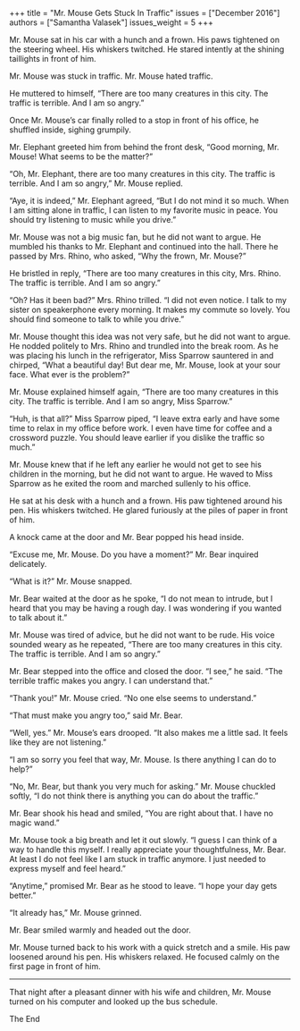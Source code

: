 +++
title = "Mr. Mouse Gets Stuck In Traffic"
issues = ["December 2016"]
authors = ["Samantha Valasek"]
issues_weight = 5
+++

Mr. Mouse sat in his car with a hunch and a frown. His paws tightened on the steering wheel. His whiskers twitched. He stared intently at the shining taillights in front of him.

Mr. Mouse was stuck in traffic. Mr. Mouse hated traffic.

He muttered to himself, “There are too many creatures in this city. The traffic is terrible. And I am so angry.”

Once Mr. Mouse’s car finally rolled to a stop in front of his office, he shuffled inside, sighing grumpily.

Mr. Elephant greeted him from behind the front desk,  “Good morning, Mr. Mouse! What seems to be the matter?”

“Oh, Mr. Elephant, there are too many creatures in this city. The traffic is terrible. And I am so angry,” Mr. Mouse replied.

“Aye, it is indeed,” Mr. Elephant agreed, “But I do not mind it so much. When I am sitting alone in traffic, I can listen to my favorite music in peace. You should try listening to music while you drive.”

Mr. Mouse was not a big music fan, but he did not want to argue. He mumbled his thanks to Mr. Elephant and continued into the hall. There he passed by Mrs. Rhino, who asked, “Why the frown, Mr. Mouse?”

He bristled in reply, “There are too many creatures in this city, Mrs. Rhino. The traffic is terrible. And I am so angry.”

“Oh? Has it been bad?” Mrs. Rhino trilled. “I did not even notice. I talk to my sister on speakerphone every morning. It makes my commute so lovely. You should find someone to talk to while you drive.”

Mr. Mouse thought this idea was not very safe, but he did not want to argue. He nodded politely to Mrs. Rhino and trundled into the break room. As he was placing his lunch in the refrigerator, Miss Sparrow sauntered in and chirped, “What a beautiful day! But dear me, Mr. Mouse, look at your sour face. What ever is the problem?”

Mr. Mouse explained himself again, “There are too many creatures in this city. The traffic is terrible. And I am so angry, Miss Sparrow.”

“Huh, is that all?” Miss Sparrow piped, “I leave extra early and have some time to relax in my office before work. I even have time for coffee and a crossword puzzle. You should leave earlier if you dislike the traffic so much.”

Mr. Mouse knew that if he left any earlier he would not get to see his children in the morning, but he did not want to argue. He waved to Miss Sparrow as he exited the room and marched sullenly to his office.

He sat at his desk with a hunch and a frown. His paw tightened around his pen. His whiskers twitched. He glared furiously at the piles of paper in front of him.

A knock came at the door and Mr. Bear popped his head inside.

“Excuse me, Mr. Mouse. Do you have a moment?” Mr. Bear inquired delicately.

“What is it?” Mr. Mouse snapped.

Mr. Bear waited at the door as he spoke, “I do not mean to intrude, but I heard that you may be having a rough day. I was wondering if you wanted to talk about it.”

Mr. Mouse was tired of advice, but he did not want to be rude. His voice sounded weary as he repeated, “There are too many creatures in this city. The traffic is terrible. And I am so angry.”

Mr. Bear stepped into the office and closed the door. “I see,” he said. “The terrible traffic makes you angry. I can understand that.”

“Thank you!” Mr. Mouse cried. “No one else seems to understand.”

“That must make you angry too,” said Mr. Bear.

“Well, yes.” Mr. Mouse’s ears drooped. “It also makes me a little sad. It feels like they are not listening.”

“I am so sorry you feel that way, Mr. Mouse. Is there anything I can do to help?”

“No, Mr. Bear, but thank you very much for asking.” Mr. Mouse chuckled softly, “I do not think there is anything you can do about the traffic.”

Mr. Bear shook his head and smiled, “You are right about that. I have no magic wand.”

Mr. Mouse took a big breath and let it out slowly. “I guess I can think of a way to handle this myself. I really appreciate your thoughtfulness, Mr. Bear. At least I do not feel like I am stuck in traffic anymore. I just needed to express myself and feel heard.”

“Anytime,” promised Mr. Bear as he stood to leave. “I hope your day gets better.”

“It already has,” Mr. Mouse grinned.

Mr. Bear smiled warmly and headed out the door.

Mr. Mouse turned back to his work with a quick stretch and a smile. His paw loosened around his pen. His whiskers relaxed. He focused calmly on the first page in front of him.

-----

That night after a pleasant dinner with his wife and children, Mr. Mouse turned on his computer and looked up the bus schedule.

The End
